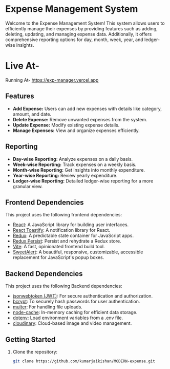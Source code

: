 # Expense Management System

Welcome to the Expense Management System! This system allows users to efficiently manage their
expenses by providing features such as adding, deleting, updating, and managing expense data. 
Additionally, it offers comprehensive reporting options for day, month, week, year, and ledger-wise insights.

# Live At-
Running At- https://exp-manager.vercel.app

## Features

- **Add Expense:** Users can add new expenses with details like category, amount, and date.
- **Delete Expense:** Remove unwanted expenses from the system.
- **Update Expense:** Modify existing expense details.
- **Manage Expenses:** View and organize expenses efficiently.

## Reporting

- **Day-wise Reporting:** Analyze expenses on a daily basis.
- **Week-wise Reporting:** Track expenses on a weekly basis.
- **Month-wise Reporting:** Get insights into monthly expenditure.
- **Year-wise Reporting:** Review yearly expenditure.
- **Ledger-wise Reporting:** Detailed ledger-wise reporting for a more granular view.

## Frontend Dependencies

This project uses the following frontend dependencies:

- [React](https://reactjs.org/): A JavaScript library for building user interfaces.
- [React Toastify](https://fkhadra.github.io/react-toastify/): A notification library for React.
- [Redux](https://redux.js.org/): A predictable state container for JavaScript apps.
- [Redux Persist](https://github.com/rt2zz/redux-persist): Persist and rehydrate a Redux store.
- [Vite](https://vitejs.dev/): A fast, opinionated frontend build tool.
- [SweetAlert](https://sweetalert.js.org/): A beautiful, responsive, customizable, accessible replacement for JavaScript's popup boxes.

## Backend Dependencies

This project uses the following Backend dependencies:

- [jsonwebtoken (JWT)](https://github.com/auth0/node-jsonwebtoken): For secure authentication and authorization.
- [bcrypt](https://github.com/kelektiv/node.bcrypt.js): To securely hash passwords for user authentication.
- [multer](https://github.com/expressjs/multer): For handling file uploads.
- [node-cache](https://github.com/node-cache/node-cache): In-memory caching for efficient data storage.
- [dotenv](https://github.com/motdotla/dotenv): Load environment variables from a .env file.
- [cloudinary](https://github.com/cloudinary/cloudinary_npm): Cloud-based image and video management.

## Getting Started

1. Clone the repository:

   ```bash
   git clone https://github.com/kumarjaikishan/MODERN-expense.git

